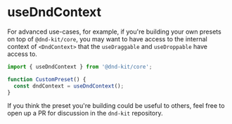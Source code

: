 # useDndContext

For advanced use-cases, for example, if you're building your own presets on top of `@dnd-kit/core`, you may want to have access to the internal context of `<DndContext>` that the `useDraggable` and `useDroppable` have access to.

```jsx
import { useDndContext } from '@dnd-kit/core';

function CustomPreset() {
  const dndContext = useDndContext();
}
```

If you think the preset you're building could be useful to others, feel free to open up a PR for discussion in the `dnd-kit` repository.
